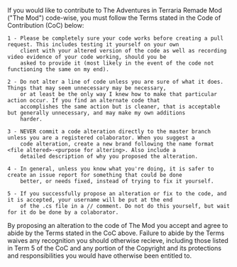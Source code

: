 If you would like to contribute to The Adventures in Terraria Remade Mod ("The Mod") code-wise, you must follow the Terms stated
   in the Code of Contribution (CoC) below:
  
    1 - Please be completely sure your code works before creating a pull request. This includes testing it yourself on your own
        client with your altered version of the code as well as recording video evidence of your code working, should you be
        asked to provide it (most likely in the event of the code not functioning the same on my end).
        
    2 - Do not alter a line of code unless you are sure of what it does. Things that may seem unnecessary may be necessary,
        or at least be the only way I knew how to make that particular action occur. If you find an alternate code that
        accomplishes the same action but is cleaner, that is acceptable but generally unnecessary, and may make my own additions
        harder.
        
    3 - NEVER commit a code alteration directly to the master branch unless you are a registered colaborator. When you suggest a
        code alteration, create a new brand following the name format <file altered>-<purpose for altering>. Also include a
        detailed description of why you proposed the alteration.
        
    4 - In general, unless you know what you're doing, it is safer to create an issue report for something that could be done
        better, or needs fixed, instead of trying to fix it yourself.
        
    5 - If you successfully propose an alteration or fix to the code, and it is accepted, your username will be put at the end
        of the .cs file in a // comment. Do not do this yourself, but wait for it do be done by a colaborator.
  
  
  By proposing an alteration to the code of The Mod you accept and agree to abide by the Terms stated in the CoC above. Failure to
    abide by the Terms waives any recognition you should otherwise recieve, including those listed in Term 5 of the CoC and any
    portion of the Copyright and its protections and responsibilities you would have otherwise been entitled to.
